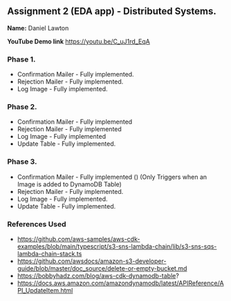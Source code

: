 ## Assignment 2 (EDA app) - Distributed Systems.

__Name:__ Daniel Lawton 

__YouTube Demo link__ https://youtu.be/C_uJ1rd_EqA



### Phase 1.

+ Confirmation Mailer - Fully implemented.
+ Rejection Mailer - Fully implemented.
+ Log Image -  Fully implemented. 

### Phase 2.

+ Confirmation Mailer - Fully implemented
+ Rejection Mailer - Fully implemented 
+ Log Image - Fully implemented 
+ Update Table -  Fully implemented.

### Phase 3.

+ Confirmation Mailer - Fully implemented () (Only Triggers when an Image is added to DynamoDB Table)
+ Rejection Mailer - Fully implemented.
+ Log Image - Fully implemented.
+ Update Table -  Fully implemented.


### References Used
+ https://github.com/aws-samples/aws-cdk-examples/blob/main/typescript/s3-sns-lambda-chain/lib/s3-sns-sqs-lambda-chain-stack.ts
+ https://github.com/awsdocs/amazon-s3-developer-guide/blob/master/doc_source/delete-or-empty-bucket.md
+ https://bobbyhadz.com/blog/aws-cdk-dynamodb-table?
+ https://docs.aws.amazon.com/amazondynamodb/latest/APIReference/API_UpdateItem.html